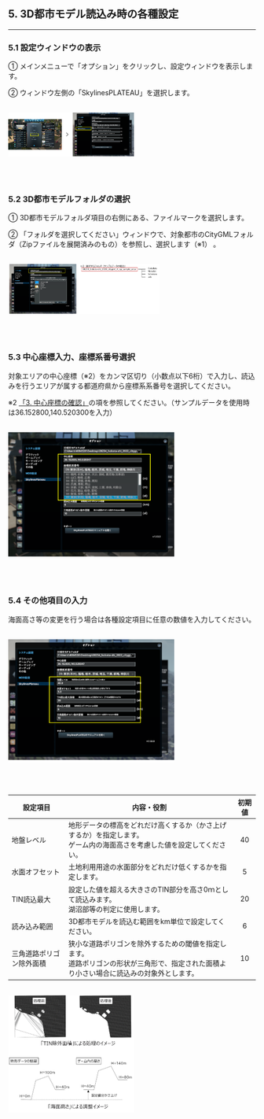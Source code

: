 ## 5. 3D都市モデル読込み時の各種設定

------

### 5.1 設定ウィンドウの表示

① メインメニューで「オプション」をクリックし、設定ウィンドウを表示します。

② ウィンドウ左側の「SkylinesPLATEAU」を選択します。

<br><img src="../resources/userMan/2-3-1.png" style="zoom: 25%;" />

<br><br>

### 5.2 3D都市モデルフォルダの選択

① 3D都市モデルフォルダ項目の右側にある、ファイルマークを選択します。

② 「フォルダを選択してください」ウィンドウで、対象都市のCityGMLフォルダ（Zipファイルを展開済みのもの）を参照し、選択します（※1） 。

<br><img src="../resources/userMan/2-3-2.png" style="zoom: 30%;" />

<br><br>

### 5.3 中心座標入力、座標系番号選択

対象エリアの中心座標（※2）をカンマ区切り（小数点以下6桁）で入力し、読込みを行うエリアが属する都道府県から座標系系番号を選択してください。

※2 [「3. 中心座標の確認」](userMan-2-3.md)の項を参照してください。（サンプルデータを使用時は36.152800,140.520300を入力）

<br><img src="../resources/userMan/2-3-3.png" style="zoom: 33%;" />

<br><br>

### 5.4 その他項目の入力

海面高さ等の変更を行う場合は各種設定項目に任意の数値を入力してください。

<br><img src="../resources/userMan/2-3-4.png" style="zoom: 33%;" />

<br><br>


|設定項目	|内容・役割	|初期値|
|----------------|-------------------------------|:-----------------------------:|
|地盤レベル	|地形データの標高をどれだけ高くするか（かさ上げするか）を指定します。<br>ゲーム内の海面高さを考慮した値を設定してください。|40|
|水面オフセット	|土地利用用途の水面部分をどれだけ低くするかを指定します。|	5|
|TIN読込最大	|設定した値を超える大きさのTIN部分を高さ0ｍとして読込みます。<br>湖沼部等の判定に使用します。	|20|
|読み込み範囲	|3D都市モデルを読込む範囲をkm単位で設定してください。|	6|
|三角道路ポリゴン除外面積	|狭小な道路ポリゴンを除外するための閾値を指定します。<br>道路ポリゴンの形状が三角形で、指定された面積より小さい場合に読込みの対象外とします。|10|

<br><img src="../resources/userMan/2-4-1.png" style="zoom: 25%;" />

<br><br>
